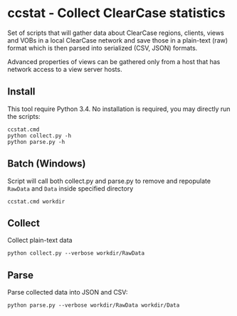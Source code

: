# ccstat - Collect ClearCase statistics

Set of scripts that will gather data about ClearCase regions, clients, views
and VOBs in a local ClearCase network and save those in a plain-text (raw)
format which is then parsed into serialized (CSV, JSON) formats.

Advanced properties of views can be gathered only from a host that has network
access to a view server hosts.

## Install

This tool require Python 3.4. No installation is required, you may directly
run the scripts:

    ccstat.cmd
    python collect.py -h
    python parse.py -h

## Batch (Windows)

Script will call both collect.py and parse.py to remove and repopulate
`RawData` and `Data` inside specified directory

    ccstat.cmd workdir

## Collect

Collect plain-text data

    python collect.py --verbose workdir/RawData

## Parse

Parse collected data into JSON and CSV:

    python parse.py --verbose workdir/RawData workdir/Data